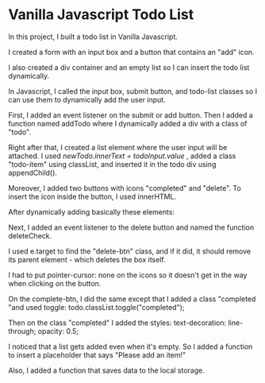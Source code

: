 # Vanilla Javascript Todo List

In this project, I built a todo list in Vanilla Javascript.

I created a form with an input box and a button that contains an "add" icon.

I also created a div container and an empty list so I can insert the todo list dynamically.

In Javascript, I called the input box, submit button, and todo-list classes so I can use them to dynamically add the user input.

First, I added an event listener on the submit or add button.
Then I added a function named addTodo where I dynamically added a div with a class of "todo".

Right after that, I created a list element where the user input will be attached. I used _newTodo.innerText = todoInput.value_ , added a class "todo-item" using classList, and inserted it in the todo div using appendChild().

Moreover, I added two buttons with icons "completed" and "delete". To insert the icon inside the button, I used innerHTML.

After dynamically adding basically these elements:

<!-- <div class="todo">
    <li class="todo-item"> {todoInput.value} </li>
    <button class="completed-btn"><i class="fas fa-check-circle"></i>
    </button>
     <button class="delete-btn">
     <i class="fas fa-trash-alt"></i>
    </button>
</div> -->

Next, I added an event listener to the delete button and named the function deleteCheck.

I used e.target to find the "delete-btn" class, and if it did, it should remove its parent element - which deletes the box itself.

I had to put pointer-cursor: none on the icons so it doesn't get in the way when clicking on the button.

On the complete-btn, I did the same except that I added a class "completed "and used toggle: todo.classList.toggle("completed");

Then on the class "completed" I added the styles:
text-decoration: line-through;
opacity: 0.5;

I noticed that a list gets added even when it's empty. So I added a function to insert a placeholder that says "Please add an item!"

Also, I added a function that saves data to the local storage.
